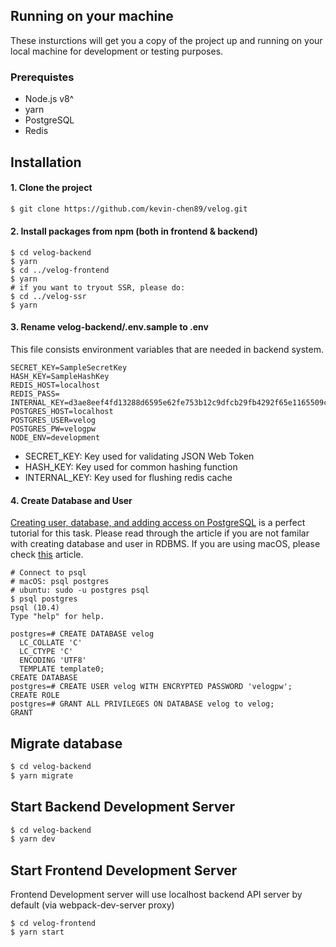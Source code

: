 ## Running on your machine

These insturctions will get you a copy of the project up and running on your local machine for development or testing purposes.

### Prerequistes

- Node.js v8^
- yarn
- PostgreSQL
- Redis

## Installation

#### 1. Clone the project

```bash
$ git clone https://github.com/kevin-chen89/velog.git
```

#### 2. Install packages from npm (both in frontend & backend)

```
$ cd velog-backend
$ yarn
$ cd ../velog-frontend
$ yarn
# if you want to tryout SSR, please do:
$ cd ../velog-ssr
$ yarn
```

#### 3. Rename velog-backend/.env.sample to .env

This file consists environment variables that are needed in backend system.

```
SECRET_KEY=SampleSecretKey
HASH_KEY=SampleHashKey
REDIS_HOST=localhost
REDIS_PASS=
INTERNAL_KEY=d3ae8eef4fd13288d6595e62fe753b12c9dfcb29fb4292f65e1165509c0ba6ea
POSTGRES_HOST=localhost
POSTGRES_USER=velog
POSTGRES_PW=velogpw
NODE_ENV=development
```

- SECRET_KEY: Key used for validating JSON Web Token
- HASH_KEY: Key used for common hashing function
- INTERNAL_KEY: Key used for flushing redis cache

#### 4. Create Database and User

[Creating user, database, and adding access on PostgreSQL](https://medium.com/coding-blocks/creating-user-database-and-adding-access-on-postgresql-8bfcd2f4a91e) is a perfect tutorial for this task. Please read through the article if you are not familar with creating database and user in RDBMS. If you are using macOS, please check [this](https://www.codementor.io/engineerapart/getting-started-with-postgresql-on-mac-osx-are8jcopb) article.

```
# Connect to psql
# macOS: psql postgres
# ubuntu: sudo -u postgres psql
$ psql postgres
psql (10.4)
Type "help" for help.

postgres=# CREATE DATABASE velog
  LC_COLLATE 'C'
  LC_CTYPE 'C'
  ENCODING 'UTF8'
  TEMPLATE template0;
CREATE DATABASE
postgres=# CREATE USER velog WITH ENCRYPTED PASSWORD 'velogpw';
CREATE ROLE
postgres=# GRANT ALL PRIVILEGES ON DATABASE velog to velog;
GRANT
```

## Migrate database

```bash
$ cd velog-backend
$ yarn migrate
```

## Start Backend Development Server

```bash
$ cd velog-backend
$ yarn dev
```

## Start Frontend Development Server

Frontend Development server will use localhost backend API server by default (via webpack-dev-server proxy)

```
$ cd velog-frontend
$ yarn start
```
